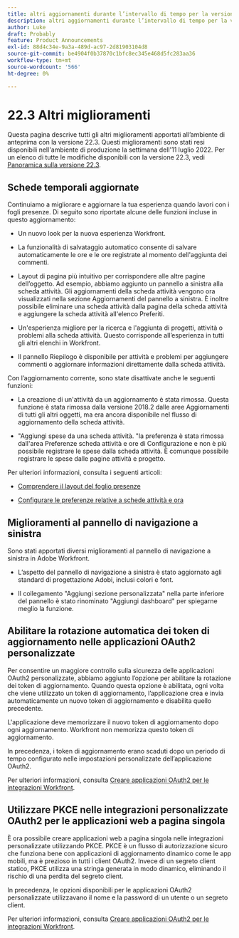 ```yaml
---
title: altri aggiornamenti durante l’intervallo di tempo per la versione 22.3
description: altri aggiornamenti durante l’intervallo di tempo per la versione 22.3
author: Luke
draft: Probably
feature: Product Announcements
exl-id: 88d4c34e-9a3a-489d-ac97-2d81903104d8
source-git-commit: be4904f0b37870c1bfc8ec345e468d5fc283aa36
workflow-type: tm+mt
source-wordcount: '566'
ht-degree: 0%

---
```


# 22.3 Altri miglioramenti

Questa pagina descrive tutti gli altri miglioramenti apportati all’ambiente di anteprima con la versione 22.3. Questi miglioramenti sono stati resi disponibili nell&#39;ambiente di produzione la settimana dell&#39;11 luglio 2022. Per un elenco di tutte le modifiche disponibili con la versione 22.3, vedi [Panoramica sulla versione 22.3](../../../product-announcements/product-releases/22.3-release-activity/22-3-release-overview.md).

## Schede temporali aggiornate

Continuiamo a migliorare e aggiornare la tua esperienza quando lavori con i fogli presenze. Di seguito sono riportate alcune delle funzioni incluse in questo aggiornamento:

* Un nuovo look per la nuova esperienza Workfront.

* La funzionalità di salvataggio automatico consente di salvare automaticamente le ore e le ore registrate al momento dell&#39;aggiunta dei commenti.

* Layout di pagina più intuitivo per corrispondere alle altre pagine dell’oggetto. Ad esempio, abbiamo aggiunto un pannello a sinistra alla scheda attività. Gli aggiornamenti della scheda attività vengono ora visualizzati nella sezione Aggiornamenti del pannello a sinistra. È inoltre possibile eliminare una scheda attività dalla pagina della scheda attività e aggiungere la scheda attività all&#39;elenco Preferiti.

* Un&#39;esperienza migliore per la ricerca e l&#39;aggiunta di progetti, attività o problemi alla scheda attività. Questo corrisponde all’esperienza in tutti gli altri elenchi in Workfront.

* Il pannello Riepilogo è disponibile per attività e problemi per aggiungere commenti o aggiornare informazioni direttamente dalla scheda attività.


Con l’aggiornamento corrente, sono state disattivate anche le seguenti funzioni:

* La creazione di un&#39;attività da un aggiornamento è stata rimossa. Questa funzione è stata rimossa dalla versione 2018.2 dalle aree Aggiornamenti di tutti gli altri oggetti, ma era ancora disponibile nel flusso di aggiornamento della scheda attività.

* &quot;Aggiungi spese da una scheda attività. &quot;la preferenza è stata rimossa dall&#39;area Preferenze scheda attività e ore di Configurazione e non è più possibile registrare le spese dalla scheda attività. È comunque possibile registrare le spese dalle pagine attività e progetto.


Per ulteriori informazioni, consulta i seguenti articoli:

* [Comprendere il layout del foglio presenze](/help/quicksilver/timesheets/timesheets/timesheet-layout.md)

* [Configurare le preferenze relative a schede attività e ora](/help/quicksilver/administration-and-setup/set-up-workfront/configure-timesheets-schedules/timesheet-and-hour-preferences.md)


## Miglioramenti al pannello di navigazione a sinistra

Sono stati apportati diversi miglioramenti al pannello di navigazione a sinistra in Adobe Workfront.

* L’aspetto del pannello di navigazione a sinistra è stato aggiornato agli standard di progettazione Adobi, inclusi colori e font.

* Il collegamento &quot;Aggiungi sezione personalizzata&quot; nella parte inferiore del pannello è stato rinominato &quot;Aggiungi dashboard&quot; per spiegarne meglio la funzione.

## Abilitare la rotazione automatica dei token di aggiornamento nelle applicazioni OAuth2 personalizzate

Per consentire un maggiore controllo sulla sicurezza delle applicazioni OAuth2 personalizzate, abbiamo aggiunto l’opzione per abilitare la rotazione dei token di aggiornamento. Quando questa opzione è abilitata, ogni volta che viene utilizzato un token di aggiornamento, l’applicazione crea e invia automaticamente un nuovo token di aggiornamento e disabilita quello precedente.

L&#39;applicazione deve memorizzare il nuovo token di aggiornamento dopo ogni aggiornamento. Workfront non memorizza questo token di aggiornamento.

In precedenza, i token di aggiornamento erano scaduti dopo un periodo di tempo configurato nelle impostazioni personalizzate dell’applicazione OAuth2.

Per ulteriori informazioni, consulta [Creare applicazioni OAuth2 per le integrazioni Workfront](/help/quicksilver/administration-and-setup/configure-integrations/create-oauth-application.md).

## Utilizzare PKCE nelle integrazioni personalizzate OAuth2 per le applicazioni web a pagina singola

È ora possibile creare applicazioni web a pagina singola nelle integrazioni personalizzate utilizzando PKCE. PKCE è un flusso di autorizzazione sicuro che funziona bene con applicazioni di aggiornamento dinamico come le app mobili, ma è prezioso in tutti i client OAuth2. Invece di un segreto client statico, PKCE utilizza una stringa generata in modo dinamico, eliminando il rischio di una perdita del segreto client.

In precedenza, le opzioni disponibili per le applicazioni OAuth2 personalizzate utilizzavano il nome e la password di un utente o un segreto client.

Per ulteriori informazioni, consulta [Creare applicazioni OAuth2 per le integrazioni Workfront](/help/quicksilver/administration-and-setup/configure-integrations/create-oauth-application.md).
